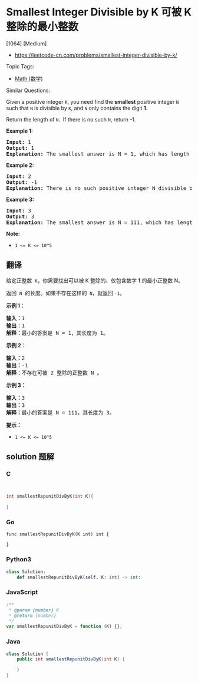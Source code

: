 # Smallest Integer Divisible by K 可被 K 整除的最小整数

[1064] [Medium]

- https://leetcode-cn.com/problems/smallest-integer-divisible-by-k/

Topic Tags:

- [Math (数学)](https://leetcode-cn.com/tag/math/)

Similar Questions:

Given a positive integer `K`, you need find the **smallest** positive integer `N` such that `N` is divisible by `K`, and `N` only contains the digit **1**.

Return the length of `N`.  If there is no such `N`, return -1.

**Example 1:**

<pre><strong>Input:</strong> 1
<strong>Output:</strong> 1
<strong>Explanation:</strong> The smallest answer is N = 1, which has length 1.</pre>

**Example 2:**

<pre><strong>Input:</strong> 2
<strong>Output:</strong> -1
<strong>Explanation:</strong> There is no such positive integer N divisible by 2.</pre>

**Example 3:**

<pre><strong>Input:</strong> 3
<strong>Output:</strong> 3
<strong>Explanation:</strong> The smallest answer is N = 111, which has length 3.</pre>

**Note:**

- `1 <= K <= 10^5`

## 翻译

给定正整数  `K`，你需要找出可以被 K 整除的、仅包含数字 **1** 的最小正整数 N。

返回  `N`  的长度。如果不存在这样的  `N`，就返回 `-1`。

**示例 1：**

<pre><strong>输入：</strong>1
<strong>输出：</strong>1
<strong>解释：</strong>最小的答案是 N = 1，其长度为 1。</pre>

**示例 2：**

<pre><strong>输入：</strong>2
<strong>输出：</strong>-1
<strong>解释：</strong>不存在可被 2 整除的正整数 N 。</pre>

**示例 3：**

<pre><strong>输入：</strong>3
<strong>输出：</strong>3
<strong>解释：</strong>最小的答案是 N = 111，其长度为 3。</pre>

**提示：**

- `1 <= K <= 10^5`

## solution 题解

### C

```c


int smallestRepunitDivByK(int K){

}
```

### Go

```golang
func smallestRepunitDivByK(K int) int {

}
```

### Python3

```python
class Solution:
    def smallestRepunitDivByK(self, K: int) -> int:
```

### JavaScript

```javascript
/**
 * @param {number} K
 * @return {number}
 */
var smallestRepunitDivByK = function (K) {};
```

### Java

```java
class Solution {
    public int smallestRepunitDivByK(int K) {

    }
}
```
